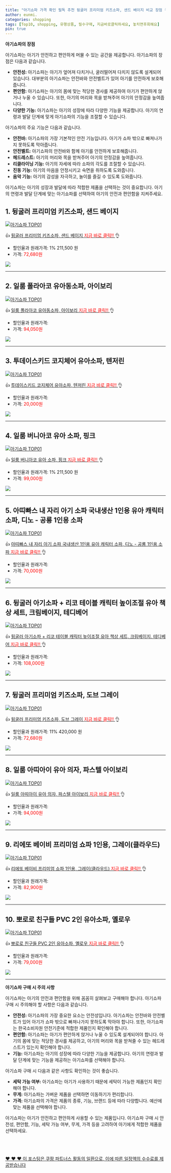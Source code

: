 ```yaml
---
title: "아기쇼파 가격 확인 필독 추천 뒹굴러 프리미엄 키즈소파, 샌드 베이지 비교 장점 구매가이드"
author: eunmi.
categories: shopping
tags: [Top10, shopping, 유행상품, 필수구매, 지금바로클릭하세요, 놓치면후회해요]
pin: true
---
```

**아기쇼파의 장점**

아기쇼파는 아기가 안전하고 편안하게 머물 수 있는 공간을 제공합니다. 아기쇼파의 장점은 다음과 같습니다.

* **안전성:** 아기쇼파는 아기가 엎어져 다치거나, 굴러떨어져 다치지 않도록 설계되어 있습니다. 대부분의 아기쇼파는 안전바와 안전벨트가 있어 아기를 안전하게 보호해줍니다.
* **편안함:** 아기쇼파는 아기의 몸에 맞는 적당한 경사를 제공하여 아기가 편안하게 앉거나 누울 수 있습니다. 또한, 아기의 머리와 목을 받쳐주어 아기의 안정감을 높여줍니다.
* **다양한 기능:** 아기쇼파는 아기의 성장에 따라 다양한 기능을 제공합니다. 아기의 연령과 발달 단계에 맞게 아기쇼파의 기능을 조절할 수 있습니다.

아기쇼파의 주요 기능은 다음과 같습니다.

* **안전바:** 아기쇼파의 가장 기본적인 안전 기능입니다. 아기가 쇼파 밖으로 빠져나가지 못하도록 막아줍니다.
* **안전벨트:** 아기쇼파의 안전바와 함께 아기를 안전하게 보호해줍니다.
* **헤드레스트:** 아기의 머리와 목을 받쳐주어 아기의 안정감을 높여줍니다.
* **리클라이닝 기능:** 아기의 자세에 따라 쇼파의 각도를 조절할 수 있습니다.
* **진동 기능:** 아기의 마음을 안정시키고 숙면을 취하도록 도와줍니다.
* **음악 기능:** 아기의 감성을 자극하고, 놀이를 즐길 수 있도록 도와줍니다.

아기쇼파는 아기의 성장과 발달에 따라 적합한 제품을 선택하는 것이 중요합니다. 아기의 연령과 발달 단계에 맞는 아기쇼파를 선택하여 아기의 안전과 편안함을 지켜주세요.

   

## 1. 뒹굴러 프리미엄 키즈소파, 샌드 베이지

[![아기쇼파 TOP01](https://thumbnail6.coupangcdn.com/thumbnails/remote/230x230ex/image/retail/images/2019/05/02/17/9/91e1b6a9-2886-43e3-96d6-8f947c198f61.jpg)](https://link.coupang.com/re/AFFSDP?lptag=AF3617701&subid=GithubCoopas&pageKey=298955310&traceid=V0-153&itemId=673675421&vendorItemId=4737049225)


👍 [뒹굴러 프리미엄 키즈소파, 샌드 베이지 <font color=red> 지금 바로 클릭!! </font> ](https://link.coupang.com/re/AFFSDP?lptag=AF3617701&subid=GithubCoopas&pageKey=298955310&traceid=V0-153&itemId=673675421&vendorItemId=4737049225) 👌 


- 할인율과 원래가격: 1%  211,500   원
- 가격: <span style='color:red'>72,680원</span>

[![](/discount_price.png)](https://link.coupang.com/re/AFFSDP?lptag=AF3617701&subid=GithubCoopas&pageKey=298955310&traceid=V0-153&itemId=673675421&vendorItemId=4737049225)

---


   

## 2. 일룸 폴라아코 유아동소파, 아이보리

[![아기쇼파 TOP01](https://thumbnail8.coupangcdn.com/thumbnails/remote/230x230ex/image/retail/images/2017/07/26/10/9/13006c05-e20f-449e-84d5-fad64bcb94fe.jpg)](https://link.coupang.com/re/AFFSDP?lptag=AF3617701&subid=GithubCoopas&pageKey=28706368&traceid=V0-153&itemId=110178881&vendorItemId=3214838122)


👍 [일룸 폴라아코 유아동소파, 아이보리 <font color=red> 지금 바로 클릭!! </font> ](https://link.coupang.com/re/AFFSDP?lptag=AF3617701&subid=GithubCoopas&pageKey=28706368&traceid=V0-153&itemId=110178881&vendorItemId=3214838122) 👌 


- 할인율과 원래가격: 
- 가격: <span style='color:red'>94,050원</span>

[![](/discount_price.png)](https://link.coupang.com/re/AFFSDP?lptag=AF3617701&subid=GithubCoopas&pageKey=28706368&traceid=V0-153&itemId=110178881&vendorItemId=3214838122)

---


   

## 3. 투데이스키드 코지체어 유아소파, 텐저린

[![아기쇼파 TOP01](https://thumbnail10.coupangcdn.com/thumbnails/remote/230x230ex/image/vendor_inventory/images/2016/07/15/13/6/2284d0cd-034c-4440-995e-3b4a2239c45c.jpg)](https://link.coupang.com/re/AFFSDP?lptag=AF3617701&subid=GithubCoopas&pageKey=5412953&traceid=V0-153&itemId=24553939&vendorItemId=3036187282)


👍 [투데이스키드 코지체어 유아소파, 텐저린 <font color=red> 지금 바로 클릭!! </font> ](https://link.coupang.com/re/AFFSDP?lptag=AF3617701&subid=GithubCoopas&pageKey=5412953&traceid=V0-153&itemId=24553939&vendorItemId=3036187282) 👌 


- 할인율과 원래가격: 
- 가격: <span style='color:red'>20,000원</span>

[![](/discount_price.png)](https://link.coupang.com/re/AFFSDP?lptag=AF3617701&subid=GithubCoopas&pageKey=5412953&traceid=V0-153&itemId=24553939&vendorItemId=3036187282)

---


   

## 4. 일룸 버니아코 유아 소파, 핑크

[![아기쇼파 TOP01](https://thumbnail8.coupangcdn.com/thumbnails/remote/230x230ex/image/retail/images/2017/07/04/18/0/46b60eb7-34e0-4594-a6cb-8f035481f55b.jpg)](https://link.coupang.com/re/AFFSDP?lptag=AF3617701&subid=GithubCoopas&pageKey=25922114&traceid=V0-153&itemId=100856949&vendorItemId=3186115042)


👍 [일룸 버니아코 유아 소파, 핑크 <font color=red> 지금 바로 클릭!! </font> ](https://link.coupang.com/re/AFFSDP?lptag=AF3617701&subid=GithubCoopas&pageKey=25922114&traceid=V0-153&itemId=100856949&vendorItemId=3186115042) 👌 


- 할인율과 원래가격: 1%  211,500   원
- 가격: <span style='color:red'>99,000원</span>

[![](/discount_price.png)](https://link.coupang.com/re/AFFSDP?lptag=AF3617701&subid=GithubCoopas&pageKey=25922114&traceid=V0-153&itemId=100856949&vendorItemId=3186115042)

---


   

## 5. 아띠빠스 내 자리 아기 소파 국내생산 1인용 유아 캐릭터 소파, 디노 - 공룡 1인용 소파

[![아기쇼파 TOP01](https://thumbnail8.coupangcdn.com/thumbnails/remote/230x230ex/image/vendor_inventory/9aa2/81c078a9f235d05c255ca3d8ecd3b9ff4339158041f085ef3438ca99b411.jpg)](https://link.coupang.com/re/AFFSDP?lptag=AF3617701&subid=GithubCoopas&pageKey=6902765191&traceid=V0-153&itemId=16607427814&vendorItemId=83792259683)


👍 [아띠빠스 내 자리 아기 소파 국내생산 1인용 유아 캐릭터 소파, 디노 - 공룡 1인용 소파 <font color=red> 지금 바로 클릭!! </font> ](https://link.coupang.com/re/AFFSDP?lptag=AF3617701&subid=GithubCoopas&pageKey=6902765191&traceid=V0-153&itemId=16607427814&vendorItemId=83792259683) 👌 


- 할인율과 원래가격: 
- 가격: <span style='color:red'>70,000원</span>

[![](/discount_price.png)](https://link.coupang.com/re/AFFSDP?lptag=AF3617701&subid=GithubCoopas&pageKey=6902765191&traceid=V0-153&itemId=16607427814&vendorItemId=83792259683)

---


   

## 6. 뒹굴러 아기소파 + 리코 테이블 캐릭터 높이조절 유아 책상 세트, 크림베이지, 테디베어

[![아기쇼파 TOP01](https://thumbnail6.coupangcdn.com/thumbnails/remote/230x230ex/image/vendor_inventory/39be/045e81d5eb78b11979c3c848ffaf5217ebbfcb80b1505174cc3461a8cf77.png)](https://link.coupang.com/re/AFFSDP?lptag=AF3617701&subid=GithubCoopas&pageKey=7121358030&traceid=V0-153&itemId=17831207478&vendorItemId=84994951669)


👍 [뒹굴러 아기소파 + 리코 테이블 캐릭터 높이조절 유아 책상 세트, 크림베이지, 테디베어 <font color=red> 지금 바로 클릭!! </font> ](https://link.coupang.com/re/AFFSDP?lptag=AF3617701&subid=GithubCoopas&pageKey=7121358030&traceid=V0-153&itemId=17831207478&vendorItemId=84994951669) 👌 


- 할인율과 원래가격: 
- 가격: <span style='color:red'>108,000원</span>

[![](/discount_price.png)](https://link.coupang.com/re/AFFSDP?lptag=AF3617701&subid=GithubCoopas&pageKey=7121358030&traceid=V0-153&itemId=17831207478&vendorItemId=84994951669)

---


   

## 7. 뒹굴러 프리미엄 키즈소파, 도브 그레이

[![아기쇼파 TOP01](https://thumbnail10.coupangcdn.com/thumbnails/remote/230x230ex/image/retail/images/2019/05/02/17/3/a4946314-85b6-43c6-8b3e-4501a7ce692a.jpg)](https://link.coupang.com/re/AFFSDP?lptag=AF3617701&subid=GithubCoopas&pageKey=298955310&traceid=V0-153&itemId=673675430&vendorItemId=4737049274)


👍 [뒹굴러 프리미엄 키즈소파, 도브 그레이 <font color=red> 지금 바로 클릭!! </font> ](https://link.coupang.com/re/AFFSDP?lptag=AF3617701&subid=GithubCoopas&pageKey=298955310&traceid=V0-153&itemId=673675430&vendorItemId=4737049274) 👌 


- 할인율과 원래가격: 11%  420,000   원
- 가격: <span style='color:red'>72,680원</span>

[![](/discount_price.png)](https://link.coupang.com/re/AFFSDP?lptag=AF3617701&subid=GithubCoopas&pageKey=298955310&traceid=V0-153&itemId=673675430&vendorItemId=4737049274)

---


   

## 8. 일룸 아띠아이 유아 의자, 파스텔 아이보리

[![아기쇼파 TOP01](https://thumbnail8.coupangcdn.com/thumbnails/remote/230x230ex/image/retail/images/2019/05/24/15/6/68f5a9ea-a8c7-4580-ab9d-7bef3a796e77.jpg)](https://link.coupang.com/re/AFFSDP?lptag=AF3617701&subid=GithubCoopas&pageKey=230119202&traceid=V0-153&itemId=729751149&vendorItemId=4845593463)


👍 [일룸 아띠아이 유아 의자, 파스텔 아이보리 <font color=red> 지금 바로 클릭!! </font> ](https://link.coupang.com/re/AFFSDP?lptag=AF3617701&subid=GithubCoopas&pageKey=230119202&traceid=V0-153&itemId=729751149&vendorItemId=4845593463) 👌 


- 할인율과 원래가격: 
- 가격: <span style='color:red'>94,000원</span>

[![](/discount_price.png)](https://link.coupang.com/re/AFFSDP?lptag=AF3617701&subid=GithubCoopas&pageKey=230119202&traceid=V0-153&itemId=729751149&vendorItemId=4845593463)

---


   

## 9. 리에또 베이비 프리미엄 쇼파 1인용, 그레이(클라우드)

[![아기쇼파 TOP01](https://thumbnail8.coupangcdn.com/thumbnails/remote/230x230ex/image/retail/images/2017/09/22/16/9/303d6e2c-b17e-4718-8fe6-902402fbc08f.jpg)](https://link.coupang.com/re/AFFSDP?lptag=AF3617701&subid=GithubCoopas&pageKey=38212141&traceid=V0-153&itemId=140864796&vendorItemId=3304013237)


👍 [리에또 베이비 프리미엄 쇼파 1인용, 그레이(클라우드) <font color=red> 지금 바로 클릭!! </font> ](https://link.coupang.com/re/AFFSDP?lptag=AF3617701&subid=GithubCoopas&pageKey=38212141&traceid=V0-153&itemId=140864796&vendorItemId=3304013237) 👌 


- 할인율과 원래가격: 
- 가격: <span style='color:red'>82,900원</span>

[![](/discount_price.png)](https://link.coupang.com/re/AFFSDP?lptag=AF3617701&subid=GithubCoopas&pageKey=38212141&traceid=V0-153&itemId=140864796&vendorItemId=3304013237)

---


   

## 10. 뽀로로 친구들 PVC 2인 유아소파, 옐로우

[![아기쇼파 TOP01](https://thumbnail10.coupangcdn.com/thumbnails/remote/230x230ex/image/vendor_inventory/74ff/04f9a9f959dabc51e6a328a977962858ff7c4e9673b388c5ad13354a70b8.jpg)](https://link.coupang.com/re/AFFSDP?lptag=AF3617701&subid=GithubCoopas&pageKey=1220601657&traceid=V0-153&itemId=2211321854&vendorItemId=70209118409)


👍 [뽀로로 친구들 PVC 2인 유아소파, 옐로우 <font color=red> 지금 바로 클릭!! </font> ](https://link.coupang.com/re/AFFSDP?lptag=AF3617701&subid=GithubCoopas&pageKey=1220601657&traceid=V0-153&itemId=2211321854&vendorItemId=70209118409) 👌 


- 할인율과 원래가격: 
- 가격: <span style='color:red'>79,000원</span>

[![](/discount_price.png)](https://link.coupang.com/re/AFFSDP?lptag=AF3617701&subid=GithubCoopas&pageKey=1220601657&traceid=V0-153&itemId=2211321854&vendorItemId=70209118409)

---
**아기쇼파 구매 시 주의 사항**

아기쇼파는 아기의 안전과 편안함을 위해 꼼꼼히 살펴보고 구매해야 합니다. 아기쇼파 구매 시 주의해야 할 사항은 다음과 같습니다.

* **안전성:** 아기쇼파의 가장 중요한 요소는 안전성입니다. 아기쇼파는 안전바와 안전벨트가 있어 아기가 쇼파 밖으로 빠져나가지 못하도록 막아야 합니다. 또한, 아기쇼파는 한국소비자원 안전기준에 적합한 제품인지 확인해야 합니다.
* **편안함:** 아기쇼파는 아기가 편안하게 앉거나 누울 수 있도록 설계되어야 합니다. 아기의 몸에 맞는 적당한 경사를 제공하고, 아기의 머리와 목을 받쳐줄 수 있는 헤드레스트가 있는지 확인해야 합니다.
* **기능:** 아기쇼파는 아기의 성장에 따라 다양한 기능을 제공합니다. 아기의 연령과 발달 단계에 맞는 기능을 제공하는 아기쇼파를 선택해야 합니다.

아기쇼파 구매 시 다음과 같은 사항도 확인하는 것이 좋습니다.

* **세탁 가능 여부:** 아기쇼파는 아기가 사용하기 때문에 세탁이 가능한 제품인지 확인해야 합니다.
* **무게:** 아기쇼파는 가벼운 제품을 선택하면 이동하기가 편리합니다.
* **가격:** 아기쇼파의 가격은 제품의 종류, 기능, 브랜드 등에 따라 다양합니다. 예산에 맞는 제품을 선택해야 합니다.

아기쇼파는 아기가 안전하고 편안하게 사용할 수 있는 제품입니다. 아기쇼파 구매 시 안전성, 편안함, 기능, 세탁 가능 여부, 무게, 가격 등을 고려하여 아기에게 적합한 제품을 선택하세요.<br><br><br><br><br> [ ❤ ❤ ❤ 이 포스팅은 쿠팡 파트너스 활동의 일환으로, 이에 따른 일정액의 수수료를 제공받습니다](https://link.coupang.com/a/bcEFyh)